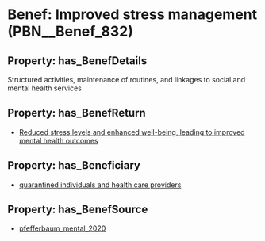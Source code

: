 # Benef: __Improved stress management__ (PBN__Benef_832)

## Property: has_BenefDetails

Structured activities, maintenance of routines, and linkages to social and mental health services

## Property: has_BenefReturn

* [Reduced stress levels and enhanced well-being, leading to improved mental health outcomes](../BenefReturn/PBN__BenefReturn_904)

## Property: has_Beneficiary

* [quarantined individuals and health care providers](../Stakeholder/PBN__Stakeholder_342)

## Property: has_BenefSource

* [pfefferbaum_mental_2020](../Article/PBN__Article_167)

